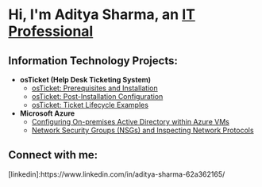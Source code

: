 <h1>Hi, I'm Aditya Sharma, an <a href="https://www.linkedin.com/in/aditya-sharma-
62a362165/">IT Professional</a></h1>

<h2>Information Technology Projects:</h2>

- <b>osTicket (Help Desk Ticketing System)</b>
  - [osTicket: Prerequisites and Installation](https://github.com/Aditya-Sharma1190/osticket-prereqs)
  - [osTicket: Post-Installation Configuration](https://github.com/joshmadakorccd/post-install-config)
  - [osTicket: Ticket Lifecycle Examples](https://github.com/joshmadakorccd/ticket-lifecycle)
- <b>Microsoft Azure</b>
  - [Configuring On-premises Active Directory within Azure VMs](https://github.com/joshmadakorccd/configure-ad)
  - [Network Security Groups (NSGs) and Inspecting Network Protocols](https://github.com/joshmadakorccd/azure-network-protocols)

<h2>Connect with me:</h2>
[linkedin]:https://www.linkedin.com/in/aditya-sharma-62a362165/

